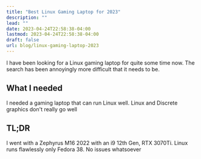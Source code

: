 ```yaml
---
title: "Best Linux Gaming Laptop for 2023"
description: ""
lead: ""
date: 2023-04-24T22:58:38-04:00
lastmod: 2023-04-24T22:58:38-04:00
draft: false
url: blog/linux-gaming-laptop-2023
---
```

I have been looking for a Linux gaming laptop for quite some time now. The search has
been annoyingly more difficult that it needs to be.

## What I needed

I needed a gaming laptop that can run Linux well. Linux and Discrete graphics don't really go well


## TL;DR

I went with a Zephyrus M16 2022 with an i9 12th Gen, RTX 3070Ti.
Linux runs flawlessly only Fedora 38. No issues whatsoever
